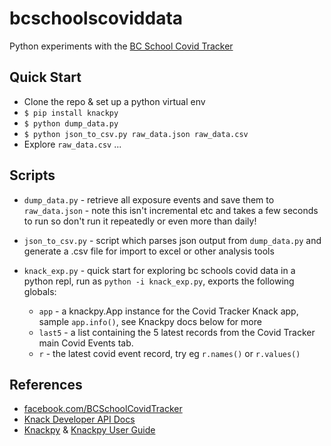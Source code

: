 # bcschoolscoviddata
Python experiments with the [BC School Covid Tracker](https://bcschoolcovidtracker.knack.com/bc-school-covid-tracker#home/)

## Quick Start
* Clone the repo & set up a python virtual env
* `$ pip install knackpy`
* `$ python dump_data.py`
* `$ python json_to_csv.py raw_data.json raw_data.csv`
* Explore `raw_data.csv` ...

## Scripts
* `dump_data.py` - retrieve all exposure events and save them to `raw_data.json` - note this isn't incremental etc and takes a few seconds to run so don't run it repeatedly or even more than daily!

* `json_to_csv.py` - script which parses json output from `dump_data.py` and generate a .csv file for import to excel or other analysis tools

* `knack_exp.py` - quick start for exploring bc schools covid data in a python repl, run as `python -i knack_exp.py`, exports the following globals:
  * `app` - a knackpy.App instance for the Covid Tracker Knack app, sample `app.info()`, see Knackpy docs below for more
  * `last5` - a list containing the 5 latest records from the Covid Tracker main Covid Events tab.
  * `r` - the latest covid event record, try eg `r.names()` or `r.values()`

## References
* [facebook.com/BCSchoolCovidTracker](https://www.facebook.com/BCSchoolCovidTracker)
* [Knack Developer API Docs](https://docs.knack.com/docs/introduction-to-the-api)
* [Knackpy](https://github.com/cityofaustin/knackpy) & [Knackpy User Guide](https://cityofaustin.github.io/knackpy/docs/user-guide/)